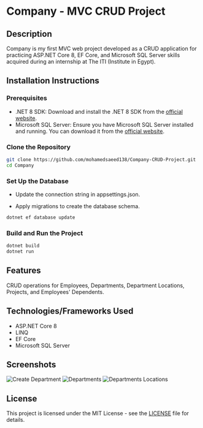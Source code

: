 # Company - MVC CRUD Project

## Description

Company is my first MVC web project developed as a CRUD application for practicing ASP.NET Core 8, EF Core, and Microsoft SQL Server skills acquired during an internship at The ITI (Institute in Egypt).

## Installation Instructions

### Prerequisites
- .NET 8 SDK: Download and install the .NET 8 SDK from the [official website](https://dotnet.microsoft.com/download).
- Microsoft SQL Server: Ensure you have Microsoft SQL Server installed and running. You can download it from the [official website](https://www.microsoft.com/en-us/sql-server/sql-server-downloads).

### Clone the Repository

```sh
git clone https://github.com/mohamedsaeed138/Company-CRUD-Project.git
cd Company
```

### Set Up the Database

- Update the connection string in appsettings.json.

- Apply migrations to create the database schema.  

```sh
dotnet ef database update
```

### Build and Run the Project

```sh
dotnet build
dotnet run
```

## Features

CRUD operations for Employees, Departments, Department Locations, Projects, and Employees' Dependents.

## Technologies/Frameworks Used

- ASP.NET Core 8
- LINQ
- EF Core
- Microsoft SQL Server

## Screenshots

![Create Department](https://github.com/mohamedsaeed138/Company-CRUD-Project/blob/master/Screenshots/Create%20Department.png?raw=true)
![Departments](https://github.com/mohamedsaeed138/Company-CRUD-Project/blob/master/Screenshots/Departmen.png?raw=true)
![Departments Locations](https://github.com/mohamedsaeed138/Company-CRUD-Project/blob/master/Screenshots/Departmens%20Locations.png?raw=true)

## License

This project is licensed under the MIT License - see the [LICENSE](https://github.com/mohamedsaeed138/Company-CRUD-Project/blob/master/LICENSE.txt) file for details.
